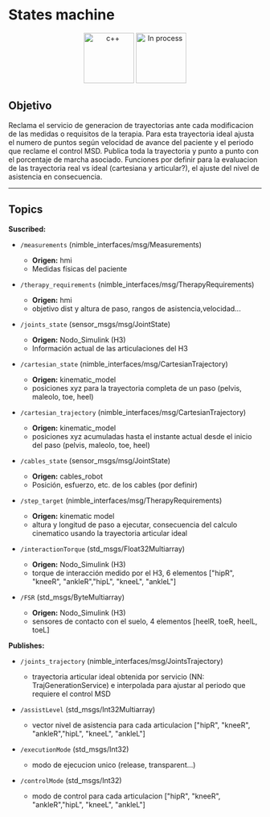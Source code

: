 # States machine

<div align="center">
    <img width=100px src="https://img.shields.io/badge/lenguage-%20c++-blue" alt="c++">
    <img width=100px src="https://img.shields.io/badge/status-in%20process-orange" alt="In process">
</div>

## Objetivo

Reclama el servicio de generacion de trayectorias ante cada modificacion de las medidas o requisitos de la terapia. Para esta trayectoria ideal ajusta el numero de puntos según velocidad de avance del paciente y el periodo que reclame el control MSD. Publica toda la trayectoria y punto a punto con el porcentaje de marcha asociado. Funciones por definir para la evaluacion de las trayectoria real vs ideal (cartesiana y articular?), el ajuste del nivel de asistencia en consecuencia.

---

## Topics

**Suscribed:**
- `/measurements` (nimble_interfaces/msg/Measurements)
  - **Origen:** hmi
  - Medidas físicas del paciente
 
- `/therapy_requirements` (nimble_interfaces/msg/TherapyRequirements)
  - **Origen:** hmi
  - objetivo dist y altura de paso, rangos de asistencia,velocidad...

- `/joints_state` (sensor_msgs/msg/JointState)
  - **Origen:** Nodo_Simulink (H3)
  - Información actual de las articulaciones del H3
 
- `/cartesian_state` (nimble_interfaces/msg/CartesianTrajectory)
  - **Origen:** kinematic_model
  - posiciones xyz para la trayectoria completa de un paso (pelvis, maleolo, toe, heel)
 
- `/cartesian_trajectory` (nimble_interfaces/msg/CartesianTrajectory)
  - **Origen:** kinematic_model
  - posiciones xyz acumuladas hasta el instante actual desde el inicio del paso (pelvis, maleolo, toe, heel) 

- `/cables_state` (sensor_msgs/msg/JointState)
  - **Origen:** cables_robot
  - Posición, esfuerzo, etc. de los cables (por definir)
 
- `/step_target` (nimble_interfaces/msg/TherapyRequirements)
  - **Origen:** kinematic model
  - altura y longitud de paso a ejecutar, consecuencia del calculo cinematico usando la trayectoria articular ideal
 
- `/interactionTorque` (std_msgs/Float32Multiarray)
  - **Origen:** Nodo_Simulink (H3)
  - torque de interacción medido por el H3, 6 elementos ["hipR", "kneeR", "ankleR","hipL", "kneeL", "ankleL"]
 
- `/FSR` (std_msgs/ByteMultiarray)
  - **Origen:** Nodo_Simulink (H3)
  - sensores de contacto con el suelo, 4 elementos [heelR, toeR, heelL, toeL] 



**Publishes:**

- `/joints_trajectory` (nimble_interfaces/msg/JointsTrajectory)
    - trayectoria articular ideal obtenida por servicio (NN: TrajGenerationService) e interpolada para ajustar al periodo que requiere el control MSD


- `/assistLevel` (std_msgs/Int32Multiarray)
    - vector nivel de asistencia para cada articulacion ["hipR", "kneeR", "ankleR","hipL", "kneeL", "ankleL"]
 
- `/executionMode` (std_msgs/Int32)
    - modo de ejecucion unico (release, transparent...)
 
- `/controlMode` (std_msgs/Int32)
    - modo de control para cada articulacion ["hipR", "kneeR", "ankleR","hipL", "kneeL", "ankleL"]
